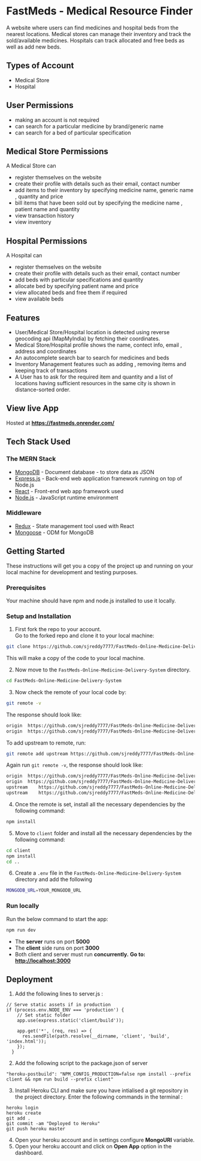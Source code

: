 
# FastMeds - Medical Resource Finder

A website where users can find medicines and hospital beds from the nearest locations.
Medical stores can manage their inventory and track the sold/available medicines.
Hospitals can track allocated and free beds as well as add new beds.

## Types of Account
* Medical Store
* Hospital

## User Permissions
* making an account is not required
* can search for a particular medicine by brand/generic name
* can search for a bed of particular specification

## Medical Store Permissions
A Medical Store can
* register themselves on the website
* create their profile with details such as their email, contact number
* add items to their inventory by specifying medicine name, generic name , quantity and price
* bill items that have been sold out by specifying the medicine name , patient name and quantity
* view transaction history
* view inventory

## Hospital Permissions
A Hospital can
* register themselves on the website
* create their profile with details such as their email, contact number
* add beds with particular specifications and quantity
* allocate bed by specifying patient name and price
* view allocated beds and free them if required
* view available beds

## Features
* User/Medical Store/Hospital location is detected using reverse geocoding api (MapMyIndia) by fetching their coordinates.
* Medical Store/Hospital profile shows the name, contect info, email , address and coordinates
* An autocomplete search bar to search for medicines and beds
* Inventory Management features such as adding , removing items and keeping track of transactions
* A User has to ask for the required item and quantity and a list of locations having sufficient resources in the same city is shown in distance-sorted order.

## View live App

Hosted at **https://fastmeds.onrender.com/**


## Tech Stack Used

### The MERN Stack

* [MongoDB](https://docs.mongodb.com/) - Document database - to store data as JSON 
* [Express.js](https://devdocs.io/express/) - Back-end web application framework running on top of Node.js
* [React](https://reactjs.org/docs/) - Front-end web app framework used
* [Node.js](https://nodejs.org/en/docs/) - JavaScript runtime environment 

### Middleware

* [Redux](https://redux.js.org/basics/usage-with-react) - State management tool used with React
* [Mongoose](https://mongoosejs.com/docs/guide.html) - ODM for MongoDB

## Getting Started

These instructions will get you a copy of the project up and running on your local machine for development and testing purposes.

### Prerequisites

Your machine should have npm and node.js installed to use it locally.

### Setup and Installation


1. First fork the repo to your account.  
   Go to the forked repo and clone it to your local machine:

```sh
git clone https://github.com/sjreddy7777/FastMeds-Online-Medicine-Delivery-System.git
```

This will make a copy of the code to your local machine.

2. Now move to the `FastMeds-Online-Medicine-Delivery-System` directory.

```sh
cd FastMeds-Online-Medicine-Delivery-System
```

3. Now check the remote of your local code by:

```sh
git remote -v
```

The response should look like:

```sh
origin	https://github.com/sjreddy7777/FastMeds-Online-Medicine-Delivery-System.git (fetch)
origin	https://github.com/sjreddy7777/FastMeds-Online-Medicine-Delivery-System.git (push)
```

To add upstream to remote, run:

```sh
git remote add upstream https://github.com/sjreddy7777/FastMeds-Online-Medicine-Delivery-System.git
```

Again run `git remote -v`, the response should look like:

```sh
origin	https://github.com/sjreddy7777/FastMeds-Online-Medicine-Delivery-System.git (fetch)
origin	https://github.com/sjreddy7777/FastMeds-Online-Medicine-Delivery-System.git (push)
upstream	https://github.com/sjreddy7777/FastMeds-Online-Medicine-Delivery-System (fetch)
upstream	https://github.com/sjreddy7777/FastMeds-Online-Medicine-Delivery-System (push)
```

4. Once the remote is set, install all the necessary dependencies by the following command:

```sh
npm install
```
5. Move to `client` folder and install all the necessary dependencies by the following command:

```sh
cd client
npm install
cd ..
```

6. Create a `.env` file in the `FastMeds-Online-Medicine-Delivery-System` directory and add the following
```sh
MONGODB_URL=YOUR_MONGODB_URL
```

### Run locally

Run the below command to start the app:

```sh
npm run dev
```
* The **server** runs on port **5000**
* The **client** side runs on port **3000**
* Both client and server must run **concurrently.**
**Go to: [http://localhost:3000](http://localhost:3000)**


## Deployment

1. Add the following lines to server.js :

```(JavaScript)
// Serve static assets if in production
if (process.env.NODE_ENV === 'production') {
    // Set static folder
    app.use(express.static('client/build'));
  
    app.get('*', (req, res) => {
      res.sendFile(path.resolve(__dirname, 'client', 'build', 'index.html'));
    });
  }
```
2. Add the following script to the package.json of server

```(JSON)
"heroku-postbuild": "NPM_CONFIG_PRODUCTION=false npm install --prefix client && npm run build --prefix client"
```

3. Install Heroku CLI and make sure you have intialised a git repository in the project directory. Enter the following commands in the terminal :

```(bash)
heroku login
heroku create
git add .
git commit -am "Deployed to Heroku"
git push heroku master
```
4. Open your heroku account and in settings configure **MongoURI** variable.
5. Open your heroku account and click on **Open App** option in the dashboard.
